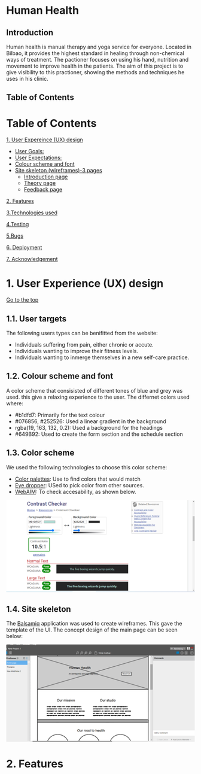 # Human Health

## Introduction
Human health is manual therapy and yoga service for everyone. Located in Bilbao, it provides the highest standard in healing through non-chemical ways of treatment. The pactioner focuses on using his hand, nutrition and movement to improve health in the patients. The aim of this project is to give visibility to this practioner, showing the methods and techniques he uses in his clinic.
## Table of Contents 

# Table of Contents
 [1. User Expereince (UX) design](#ux)
  - [User Goals:](#user-goals)
  - [User Expectations:](#user-expectations)
  -	[Colour scheme and font](#color-scheme)
  - [Site skeleton (wireframes)-3 pages](#wireframes)
    - [Introduction page](#introduction-page)
    - [Theory page](#theory-page)
    - [Feedback page](#feedback-page)

      
  [2. Features](#features)

  [3.Technologies used](#technologies-used)

  [4.Testing](#testing)

  [5.Bugs](#bugs)

  [6. Deployment](#deployment)

  [7. Acknowledgement](#acknowledgement)

  <a name="ux"></a>
# 1. User Experience (UX) design
  [Go to the top](#table-of-contents)

## 1.1. User targets
The following users types can be benifitted from the website:

* Individuals suffering from pain, either chronic or accute.
* Individuals wanting to improve their fitness levels.
* Individuals wanting to inmerge themselves in a new self-care practice.

## 1.2. Colour scheme and font
A color scheme that consisisted of different tones of blue and grey was used. this give a relaxing experience to the user. The differnet colors used where:

* #b1dfd7: Primarily for the text colour
* #076856, #252526: Used a linear gradient in the background
* rgba(19, 163, 132, 0.2): Used a  background for the headings
* #649B92: Used to create the form section and the schedule section

## 1.3. Color scheme
We used the following technologies to choose this color scheme:
* [Color palettes](https://mycolor.space/?hex=%23F6CA80&sub=1): Use to find colors that would match
* [Eye dropper](https://eyedropper.org/): USed to pick color from other sources.
* [WebAIM](https://webaim.org/resources/contrastchecker/): To check accesability, as shown below.

![color contrast](assets/images/contrast_check.png)

## 1.4. Site skeleton
The [Balsamiq](https://balsamiq.com/) application was used to create wireframes. This gave the template of the UI. The concept design of the main page can be seen below:

![balsamic wireframes](assets/images/balsamic.png)

# 2. Features







